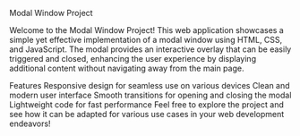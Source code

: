 Modal Window Project

Welcome to the Modal Window Project! This web application showcases a simple yet effective implementation of a modal window using HTML, CSS, and JavaScript. The modal provides an interactive overlay that can be easily triggered and closed, enhancing the user experience by displaying additional content without navigating away from the main page.

Features
Responsive design for seamless use on various devices
Clean and modern user interface
Smooth transitions for opening and closing the modal
Lightweight code for fast performance
Feel free to explore the project and see how it can be adapted for various use cases in your web development endeavors!
